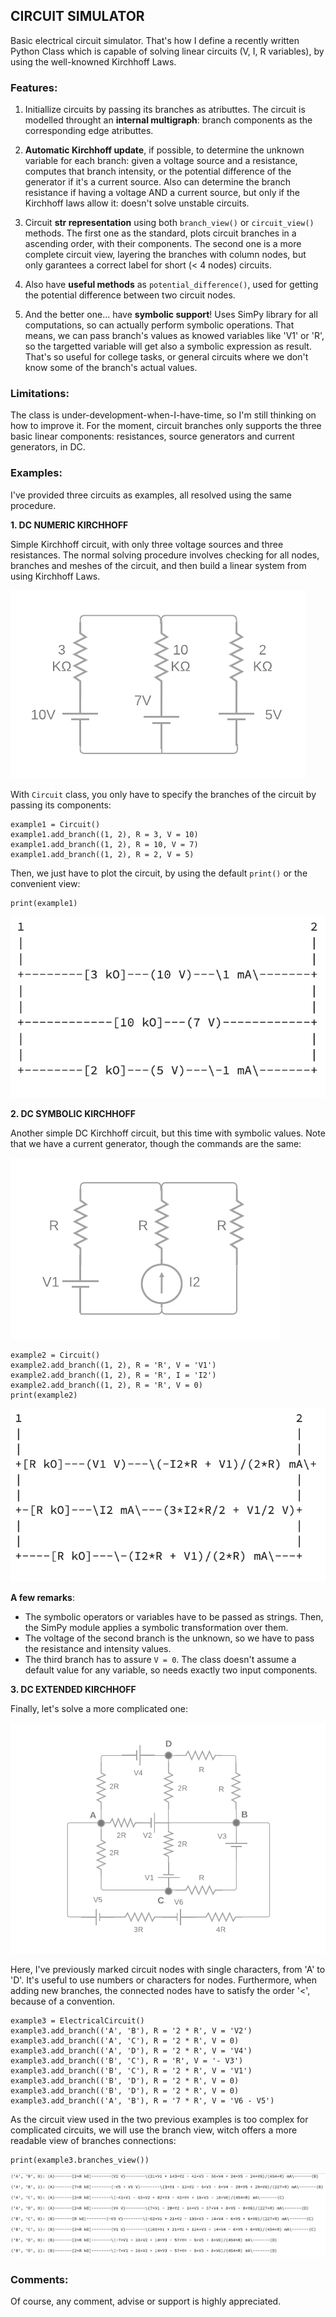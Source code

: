 ## CIRCUIT SIMULATOR

Basic electrical circuit simulator. That's how I define a recently written Python Class which is capable of solving linear circuits (V, I, R variables), by using the well-knowned Kirchhoff Laws.

### Features:

1. Initiallize circuits by passing its branches as atributtes. The circuit is modelled throught an **internal multigraph**: branch components as the corresponding edge atributtes.

2. **Automatic Kirchhoff update**, if possible, to determine the unknown variable for each branch: given a voltage source and a resistance, computes that branch intensity, or the potential difference of the generator if it's a current source. Also can determine the branch resistance if having a voltage AND a current source, but only if the Kirchhoff laws allow it: doesn't solve unstable circuits.

3. Circuit **str representation** using both `branch_view()` or `circuit_view()` methods. The first one as the standard, plots circuit branches in a ascending order, with their components. The second one is a more complete circuit view, layering the branches with column nodes, but only garantees a correct label for short (< 4 nodes) circuits.

4. Also have **useful methods** as `potential_difference()`, used for getting the potential difference between two circuit nodes.

5. And the better one... have **symbolic support**! Uses SimPy library for all computations, so can actually perform symbolic operations. That means, we can pass branch's values as knowed variables like 'V1' or 'R', so the targetted variable will get also a symbolic expression as result. That's so useful for college tasks, or general circuits where we don't know some of the branch's actual values.

### Limitations:

The class is under-development-when-I-have-time, so I'm still thinking on how to improve it. For the moment, circuit branches only supports the three basic linear components: resistances, source generators and current generators, in DC.

### Examples:

I've provided three circuits as examples, all resolved using the same procedure.

**1. DC NUMERIC KIRCHHOFF**

Simple Kirchhoff circuit, with only three voltage sources and three resistances. The normal solving procedure involves checking for all nodes, branches and meshes of the circuit, and then build a linear system from using Kirchhoff Laws.

![](./images/Electro_0.png)

With `Circuit` class, you only have to specify the branches of the circuit by passing its components:

```
example1 = Circuit()
example1.add_branch((1, 2), R = 3, V = 10)
example1.add_branch((1, 2), R = 10, V = 7)
example1.add_branch((1, 2), R = 2, V = 5)
```

Then, we just have to plot the circuit, by using the default `print()` or the convenient view:

```
print(example1)
```

![](./images/out_1.png)


**2. DC SYMBOLIC KIRCHHOFF**

Another simple DC Kirchhoff circuit, but this time with symbolic values. Note that we have a current generator, though the commands are the same:

![](./images/Electro_1.png)

```
example2 = Circuit()
example2.add_branch((1, 2), R = 'R', V = 'V1')
example2.add_branch((1, 2), R = 'R', I = 'I2')
example2.add_branch((1, 2), R = 'R', V = 0)
print(example2)
```

![](./images/out_2.png)

__A few remarks__:

- The symbolic operators or variables have to be passed as strings. Then, the SimPy module applies a symbolic transformation over them.
- The voltage of the second branch is the unknown, so we have to pass the resistance and intensity values.
- The third branch has to assure `V = 0`. The class doesn't assume a default value for any variable, so needs exactly two input components.

**3. DC EXTENDED KIRCHHOFF**

Finally, let's solve a more complicated one:

![](./images/Electro_2.png)

Here, I've previously marked circuit nodes with single characters, from 'A' to 'D'. It's useful to use numbers or characters for nodes.
Furthermore, when adding new branches, the connected nodes have to satisfy the order '<', because of a convention.

```
example3 = ElectricalCircuit()
example3.add_branch(('A', 'B'), R = '2 * R', V = 'V2')
example3.add_branch(('A', 'C'), R = '2 * R', V = 0)
example3.add_branch(('A', 'D'), R = '2 * R', V = 'V4')
example3.add_branch(('B', 'C'), R = 'R', V = '- V3')
example3.add_branch(('B', 'C'), R = '2 * R', V = 'V1')
example3.add_branch(('B', 'D'), R = '2 * R', V = 0)
example3.add_branch(('B', 'D'), R = '2 * R', V = 0)
example3.add_branch(('A', 'B'), R = '7 * R', V = 'V6 - V5')
```

As the circuit view used in the two previous examples is too complex for complicated circuits, we will use the branch view, witch offers a more readable view of branches connections:

```
print(example3.branches_view())
```

![](./images/out_3.png)

### Comments:

Of course, any comment, advise or support is highly appreciated.
